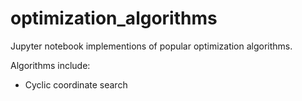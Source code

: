 # optimization_algorithms
Jupyter notebook implementions of popular optimization algorithms.

Algorithms include:
- Cyclic coordinate search
